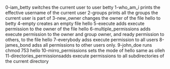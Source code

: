 0-iam_betty switches the current user to user betty
1-who_am_i prints the effective username of the current user
2-groups prints all the groups the current user is part of
3-new_owner changes the owner of the file hello to betty
4-empty creates an empty file hello
5-execute adds execute permission to the owner of the file hello
6-multiple_permissions adds execute permission to the owner and group owner, and ready permission to others, to the file hello
7-everybody adss execute permission to all users
8-james_bond adss all permissions to other users only.
9-john_doe runs  chmod 753 hello
10-mirro_permissions sets the mode of hello same as olleh
11-directories_permissionsadds execute permissions to all subdirectories of the current directory
